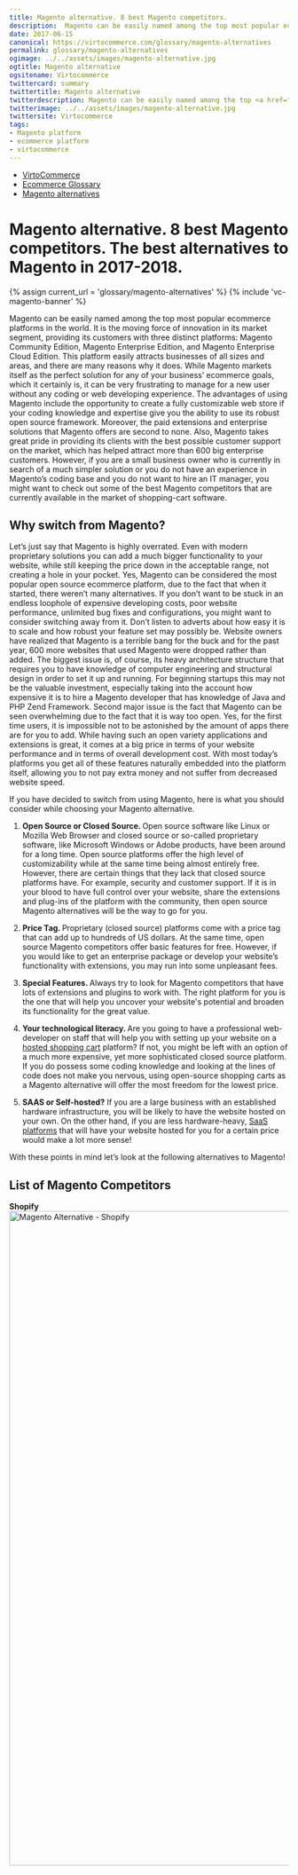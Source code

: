 ```yaml
---
title: Magento alternative. 8 best Magento competitors.
description:  Magento can be easily named among the top most popular ecommerce platforms in the world. The advantages of using Magento include the opportunity to create a fully customizable web store, if your coding knowledge and expertise give you the ability to use its robust open source framework. If you have decided to switch from using Magento, here is what you should consider while choosing your Magento alternative.
date: 2017-06-15
canonical: https://virtocommerce.com/glossary/magento-alternatives
permalink: glossary/magento-alternatives
ogimage: ../../assets/images/magento-alternative.jpg
ogtitle: Magento alternative
ogsitename: Virtocommerce
twittercard: summary
twittertitle: Magento alternative
twitterdescription: Magento can be easily named among the top <a href="{{ '/glossary/best-ecommerce-platforms' | absolute_url }}">most popular ecommerce platforms</a> in the world. The advantages of using Magento include the opportunity to create a fully customizable web store, if your coding knowledge and expertise give you the ability to use its robust open source framework. If you have decided to switch from using Magento, here is what you should consider while choosing your Magento alternative.
twitterimage: ../../assets/images/magento-alternative.jpg
twittersite: Virtocommerce
tags:
- Magento platform
- ecommerce platform
- virtocommerce
---
```

<div class="glosary" itemscope itemtype="http://schema.org/Article">
    <meta itemprop="author" content="Virtocommerce">
    <meta itemprop="datePublished" content="2017-09-06">
    <meta itemprop="dateModified" content="2018-12-07">
    <div itemprop="articleBody">
        <div class="responsive">
            <ul class="breadcrumbs">
                <li><a href="/">VirtoCommerce</a></li>
                <li><a href="/glossary">Ecommerce Glossary</a></li>
                <li><a href="/glossary/magento-alternatives">Magento alternatives</a></li>
            </ul>
            <div itemprop="mainEntityOfPage">
                <h1 itemprop="headline" class="glosary-t">Magento alternative. 8 best Magento competitors. The best alternatives to Magento in 2017-2018.</h1>
            </div>
            <div class="glossary-article">
                <div class="text">
                    {% assign current_url = 'glossary/magento-alternatives' %}
                    {% include 'vc-magento-banner' %}
                    <p>Magento can be easily named among the top most popular ecommerce platforms in the world. It is the moving force of innovation in its market segment, providing its customers with three distinct platforms: Magento Community Edition, Magento Enterprise Edition, and Magento Enterprise Cloud Edition. This platform easily attracts businesses of all sizes and areas, and there are many reasons why it does. While Magento markets itself as the perfect solution for any of your business’ ecommerce goals, which it certainly is, it can be very frustrating to manage for a new user without any coding or web developing experience. The advantages of using Magento include the opportunity to create a fully customizable web store if your coding knowledge and expertise give you the ability to use its robust open source framework. Moreover, the paid extensions and enterprise solutions that Magento offers are second to none. Also, Magento takes great pride in providing its clients with the best possible customer support on the market, which has helped attract more than 600 big enterprise customers. However, if you are a small business owner who is currently in search of a much simpler solution or you do not have an experience in Magento’s coding base and you do not want to hire an IT manager, you might want to check out some of the best Magento competitors that are currently available in the market of shopping-cart software.</p>
                    <h2 class="section-title">Why switch from Magento?</h2>
                    <p>Let’s just say that Magento is highly overrated. Even with modern proprietary solutions you can add a much bigger functionality to your website, while still keeping the price down in the acceptable range, not creating a hole in your pocket. Yes, Magento can be considered the most popular open source ecommerce platform, due to the fact that when it started, there weren’t many alternatives. If you don’t want to be stuck in an endless loophole of expensive developing costs, poor website performance, unlimited bug fixes and configurations, you might want to consider switching away from it. Don’t listen to adverts about how easy it is to scale and how robust your feature set may possibly be. Website owners have realized that Magento is a terrible bang for the buck and for the past year, 600 more websites that used Magento were dropped rather than added. The biggest issue is, of course, its heavy architecture structure that requires you to have knowledge of computer engineering and structural design in order to set it up and running. For beginning startups this may not be the valuable investment, especially taking into the account how expensive it is to hire a Magento developer that has knowledge of Java and PHP Zend Framework. Second major issue is the fact that Magento can be seen overwhelming due to the fact that it is way too open. Yes, for the first time users, it is impossible not to be astonished by the amount of apps there are for you to add. While having such an open variety applications and extensions is great, it comes at a big price in terms of your website performance and in terms of overall development cost. With most today’s platforms you get all of these features naturally embedded into the platform itself, allowing you to not pay extra money and not suffer from decreased website speed. </p>
                    <p>If you have decided to switch from using Magento, here is what you should consider while choosing your Magento alternative.</p>
                    <ol>
                        <li><strong>Open Source or Closed Source. </strong> Open source software like Linux or Mozilla Web Browser and closed source or so-called proprietary software, like Microsoft Windows or Adobe products, have been around for a long time. Open source platforms offer the high level of customizability while at the same time being almost entirely free. However, there are certain things that they lack that closed source platforms have. For example, security and customer support. If it is in your blood to have full control over your website, share the extensions and plug-ins of the platform with the community, then open source Magento alternatives will be the way to go for you.</p>
                        <li><strong>Price Tag. </strong> Proprietary (closed source) platforms come with a price tag that can add up to hundreds of US dollars. At the same time, open source Magento competitors offer basic features for free. However, if you would like to get an enterprise package or develop your website’s functionality with extensions, you may run into some unpleasant fees.</p>
                        <li><strong>Special Features. </strong> Always try to look for Magento competitors that have lots of extensions and plugins to work with. The right platform for you is the one that will help you uncover your website's potential and broaden its functionality for the great value.</p>
                        <li><strong>Your technological literacy. </strong> Are you going to have a professional web-developer on staff that will help you with setting up your website on a <a href="{{ '/glossary/hosted-shopping-cart' | absolute_url }}">hosted shopping cart</a> platform? If not, you might be left with an option of a much more expensive, yet more sophisticated closed source platform. If you do possess some coding knowledge and looking at the lines of code does not make you nervous, using open-source shopping carts as a Magento alternative will offer the most freedom for the lowest price.</p>
                        <li><strong> SAAS or Self-hosted?</strong> If you are a large business with an established hardware infrastructure, you will be likely to have the website hosted on your own. On the other hand, if you are less hardware-heavy, <a href="{{ '/glossary/saas-ecommerce' | absolute_url }}">SaaS platforms</a> that will have your website hosted for you for a certain price would make a lot more sense!</p>
                    </ol>
                    <p>With these points in mind let’s look at the following alternatives to Magento!</p>
                </div>
                <div class="text">
                    <h2>List of Magento Competitors</h2>
                </div>
                <div class="text">
                    <strong>Shopify</strong>
                </div>
                <div class="text">
                    <img alt="Magento Alternative - Shopify" src="assets/images/shopify-new-1.jpg" width="700" style="float:left;height:55%;margin-right:15px" />
                    <a ref="https://ru.shopify.com/" rel="nofollow">Shopify</a> is an excellent platform for those who want to get started quickly in the diverse field of ecommerce. It is a perfect Magento alternative that balances the convenience and control over the process of setting up your first product’s website. What you get is instant access to easy to handle web tools that allow you to build your site in a single click. This is a closed source platform (or so-called proprietary platform) that is a perfect solution for small-business owners who don’t want to handle a lot by themselves and prefer all of the developing processes to be taken care of. The great 24/7 customer support will be happy to guide you through the challenging process of a webstore creation. An easy-to-use feature of drag and drop development will ensure that a person with no IT experience will be able to do it. However, despite its enormous amount of applications, plug-ins, extensions and fantastic customer support base, Shopify’s functionality is limited to the platform. You don’t have any options regarding expanding your website’s customizability, giving you much less control over your site than open source Magento competitors can provide. AAA
                </div>
                <p class="text">Shopify is the leader in the field of ecommerce, in particular, hosted shopping cart platforms. With its robust plans: Basic, Standard, and Advanced, you get everything you need to create a high-end web store, without spending thousands into development. The Basic plan will cost you $29 a month and will come with all of the necessary features for you to start selling online. Besides that, you will be offered an unlimited storage space for the files regarding you online store and the ability to post an unlimited amount of products. Standard plan comes and a price of $79 per month and offers you to open multiple staff accounts, decreases your transaction fees and delivers advanced reports about your web store. Advanced Shopify – the most robust of the Shopify’s plans – comes at a price of $299/month and brings an even smaller transaction fees, increased number of staff accounts and calculated shipping rates. Everything you need to scale up your business and make the most out of your web store. </p>
                <div class="text">
                    <strong>Volusion</strong>
                </div>
                <div class="text">
                    <img alt="Magento Alternative - Volusion" src="assets/images/volusion1.png" width="700" style="float:right;height:55%" />
                    Another popular Magento alternative is a hosted shopping cart service named <a href="https://www.volusion.com/" rel="nofollow">Volusion</a>. In contrary to Shopify, Volusion is dedicated to those users who are much more concerned about the operational side of the website, than the marketing or visual one. At the same time, it offers you great expandability options with plug-ins and extensions that also include a variety of design templates to choose from. The Volusion is a closed source platform that provides a vast knowledge base and kind personnel that will help you in creating your website at any given point of time. The Volusion team can be highly credited for putting high effort into providing their clients with the best possible experience. Despite having these excellent features as well as a broad range of marketing tools, Volusion has many cons of its own. The major one, just like of Shopify’s is, of course, the price tag. Volusion charges a lot of add-on fees which can be frustrating for small-business owners to pay. Also, Volusion’s template options are very limited, and you have to pay even more for professionally designed ones.
                </div>
                <p class="text">4 Volusion plans represent roughly the same set of features. When you pay more, you will get the ability to upload a larger amount of product, get priority phone customer support, larger amounts of bandwidth and with advanced plans, very great features like marketplace integration, customer loyalty rewards and special deals. The plans cost ranges from $15 to $135 a month, with the product and bandwidth amount varying from 100 products and 1GB of bandwidth to 10,000 products and 10GB of bandwidth. For the high-end Volusion plan, you also get a personal account manager, who will help you to control your ecommerce store. </p>
                {% assign current_url = 'glossary/magento-alternatives' %}
                {% include 'vc-magento-banner' %}
                <div class="text">
                    <strong>Bigcommerce</strong>
                </div>
                <div class="text">
                    <img alt="Magento Alternative - Bigcommerce" src="assets/images/bigcommerce.png" width="700" style="float:left;height:55%;margin-right:25px;margin-bottom:10px" />
                    This hosted shopping cart platform is one of the biggest Magento competitors, as well as the direct alternative to Shopify and Volusion. The only reason why <a href="https://www.bigcommerce.com/" rel="nofollow">Bigcommerce</a> is falling behind Shopify on popularity is its limited set of features and design templates. One major benefit of using Bigcommerce is an extensive set of how-tos and guidelines that help you in the process of developing your store’s web page. The tutorials were developed by the experts in the field and consist of self-explanatory videos that will quickly help you get your feet wet in the field of electronic commerce and allow for a smooth transition from sophisticated Magento to a much more easy-to-use Bigcommerce. Just like the other shopping carts presented in the list, Bigcommerce is a closed source (proprietary) solution that offers high security and hassle-free setup, while at the same time, comes with quite a hefty price tag for a starting business owner.
                </div>
                <p class="text">Bigcommerce’s plans are somewhat similar to those of Shopify. However, you can save up to 10% if you will pay for the year upfront. The most basic plan costs $29.95/month and already has great features to help you set up a responsive web store. It also offers you unlimited product upload amount, data bandwidth, staff accounts and file storage for you to not be worried about paying additional transaction fees. With the Standard plan you can sell products up to $50k in total value in 12 month period.  For the Plus plan, you have to pay $79.95 a month, which gives you the same feature set and the ability to sell up to $150k in total product value in 12 months. The Pro plan will allow you to implement Google customer reviews, filtered product search and custom SSL, plus you can effectively scale up your business by being able to sell up to $400K in 12 month period. </p>
                <div class="text">
                    <strong>Virto Commerce</strong>
                </div>
                <div class="text">
                    <span itemprop="image" itemscope itemtype="https://schema.org/ImageObject">
                        <img itemprop="url contentUrl" alt="Magento Alternative - Virto Commerce" src="assets/images/virto-commerce.png" width="700" style="float:right;height:55%;margin-left:8px" />
                        <meta itemprop="width" content="412">
                        <meta itemprop="height" content="336">
                    </span>
                    Virto Commerce is a unique open source platform that allows you to quickly set up your website and start selling products or services in no time. It is based on a .NET 4.6 framework and uses cutting-edge web technologies like AngularJS, Liquid and many others. Just like Magento, it markets itself as both a small-business and an enterprise-level ecommerce solution. The platform allows you to launch your website via Microsoft cloud and scale it up in no time using Virto Commerce’s multichannel solutions. The company has been long-time valued for its creative problem-solving approaches, flexible pricing models, ecommerce integrations and interchanges as well as great partner selection and website delivery. By using Virto Commerce as an alternative to Magento, you can enjoy its open source and agile features that will allow you to achieve maximum customer satisfaction. Agile features of the platform are the topic of another discussion, but with them, you can scale up your market outreach with a single click without hiring an entire team of IT professionals. Take advantage of Virto Commerce’s practices and start selling beyond your business hours as we consider this platform to be the most suited for large and small businesses alike out of all the alternatives to Magento.
                </div>
                <h2 class="glosary-sub-t">B2B Ecommerce Case Studies from Virto Commerce</h2>
                <div class="glosary-article">
                    <ul class="list list-studios">
                        <li class="list-item">
                            <div class="list-inner">
                                <div class="list-head">
                                    <img src="assets/images/casestudies/proffs.png" alt="" class="list-pic">
                                </div>
                                <div class="list-body">
                                    <div class="list-t">Retail equipment</div>
                                    <div class="list-text">Objective: B2C/B2B Online Store</div>
                                    <div class="list-descr">
                                        Providing maximum
                                        scalability and
                                        centralizationfor
                                        expanding business
                                        internationally.
                                    </div>
                                </div>
                                <div class="list-foot">
                                    <a href="../assets/files/case-study-proffs.pdf" target="_blank" class="button fill">Read case study</a>
                                </div>
                            </div>
                        </li>
                        <li class="list-item">
                            <div class="list-inner">
                                <div class="list-head">
                                    <img src="assets/images/casestudies/gc-logo.jpg" alt="" class="list-pic">
                                </div>
                                <div class="list-body">
                                    <div class="list-t">B2B Gifts</div>
                                    <div class="list-text">Objective: Platform</div>
                                    <div class="list-descr">
                                        Consolidate various system using single
                                        platform to manage gift certificates for largest companies in the world. Provides both B2C and B2B solutions.
                                    </div>
                                </div>
                                <div class="list-foot">
                                    <a href="../assets/files/gc-case-study.pdf" target="_blank" class="button fill">Read case study</a>
                                </div>
                            </div>
                        </li>
                        <li class="list-item">
                            <div class="list-inner">
                                <div class="list-head">
                                    <img src="assets/images/casestudies/belysnings-design-logo.png" alt="" class="list-pic">
                                </div>
                                <div class="list-body">
                                    <div class="list-t">Retail lighting</div>
                                    <div class="list-text">Objective: B2C Online Store</div>
                                    <div class="list-descr">
                                        Create value through growth in profits by
                                        expanding the existing stores.
                                    </div>
                                </div>
                                <div class="list-foot">
                                    <a href="../assets/files/sd-case-study.pdf" target="_blank" class="button fill">Read case study</a>
                                </div>
                            </div>
                        </li>
                        <li class="list-item">
                            <div class="list-inner">
                                <div class="list-head">
                                    <img src="assets/images/casestudies/budget-blinds.png" alt="" class="list-pic">
                                </div>
                                <div class="list-body">
                                    <div class="list-t">Retail blinds</div>
                                    <div class="list-text">Objective: B2C/B2B Online Store</div>
                                    <div class="list-descr">
                                        Flexible solution with
                                        maximum customization for the online window-treatment website.
                                    </div>
                                </div>
                                <div class="list-foot">
                                    <a href="../assets/files/case-study-budget-blinds.pdf" target="_blank" class="button fill">Read case study</a>
                                </div>
                            </div>
                        </li>
                    </ul>
                </div>
                <div class="glosary-article">
                    <div class="glosary-videos center">
                        <a class="button striped" href="/case-studies">Read More Case Studies</a>
                    </div>
                </div>
                <div class="text">
                    <strong>Wordpress + WooCommerce</strong>
                </div>
                <div class="text">
                    <img alt="Magento Alternative - Wordpress + WooCommerce" src="assets/images/wordpress.png" width="700" style="float:left;height:55%;margin-right:15px" />
                    <a href="https://wordpress.org/" rel="nofollow">Wordpress</a> is one of the biggest players in the website building market. When paired with Woocommerce it becomes one of the major Magento alternatives in the field of e-commerce. It differs from Shopify and Bigcommerce in that it is an open-source solution and if you possess enough programming knowledge, you can turn your shop into powerful selling platform that can be hosted anywhere. If you are a fan of installing lots of plugins to improve the work of your website, then this platform is made just for you. The plugins extend your options regarding functionality and allow smoothing of the process of tax reports while also increasing the conversion rates by unique design features. Woocommerce is pretty big: almost 1/3 of online stores are built using this platform. It is valued across users for its clear product presentation, with zoomed pictures, gallery pictures, and photos.
                </div>
                <p class="text">This is a great combination for creating a powerful web store. However, there are still some costs associated with it. First, you will need to spend $5-$15 per month to have it hosted somewhere. While some offer you a domain along with the hosting, others don’t, which means you will have to spend $10 extra for the custom domain. If you don’t have the knowledge of creating custom themes, consider spending extra $50 to purchase a stock theme for your website. These are the main expenses associated with launching your website with Woocommerce. However, if you don’t like doing it yourself, you may also want to hire a professional web-developer to do it for you. And as we know, this may bring up the price even more. </p>
                <div class="text">
                    <strong>Squarespace</strong>
                </div>
                <div class="text">
                    <img alt="Magento Alternative - Squarespace" src="assets/images/squarespace.png" width="700" style="float:right;height:55%;margin-left:10px" />
                    A multi-tool in e-commerce field and a major alternative to Magento. It is highly recommended for people who know nothing about programming or design but still want to have a great-looking website. It is easy to set up and manage, however, compared to other platforms it lacks some essential features that Shopify or Bigcommerce possess. The thing that staff of <a href="https://www.squarespace.com/" rel="nofollow">Squarespace</a> knows for sure is how to present their product, as their home page is truly a masterpiece. You may even think about the advanced features the service may provide, and it does so for sure. Take into consideration its significant advantages that include: Cover Page Builder, live content editing, inline editing. Great-looking templates will ensure that your clients will receive the top-notch user experience as well as make your product look much more sophisticated. With Squarespace, get into SEO by receiving custom page titles, URLs, description titles, and redirects in addition to blogging capabilities that allow you to host your podcast, just like using Wordpress.
                </div>
                <p class="text">Squarespace offers 2 plans for building your online store. The Basic plan is offered at a price of $30 per month and helps you to set up your website right away. Beautiful templates, easy user experience, no hidden transaction fees make this plan very affordable and appealing to beginners. Set up a responsive website and post unlimited products. With the Advanced plan for $46 a month you can get some additional features like customer account, cart recovery, real time shipping rates, gifts and discounts. With this plan, powerful ecommerce metrics will also be available to you. You can also save up to s10% by purchasing a plan on a year-basis.</p>
                <div class="text">
                    <strong>Wix</strong>
                </div>
                <div class="text">
                    <img alt="Magento Alternative - Wix" src="assets/images/wix.png" width="700" style="float:left;height:55%;margin-right:15px" />
                    Just like Wordpress, <a href="https://www.wix.com/" rel="nofollow">Wix</a> delivers an incredible website builder that can be used for free. In the past years, they have been promoting themselves as an e-commerce platform, thus, becoming another one of the big alternatives to Magento in the field. It is especially useful for small businesses and for those who will be creating websites in the following niches: design, photography, restaurant business and music due to the abundance of specific tools that may boost your website. Wix poses itself as the most innovative website builder amongst the existing competitors. Easy to access dashboards and drag & drop solutions allow you to quickly send invoices, accept any orders or let the client place the bookings. The design can be suitably chosen exactly for YOUR needs by selecting from multiple themes and templates. To further it more, the company has recently introduced Artificial Design Intelligence that can have your website created for you based on your preferences. The platform keeps expanding and with years, they will introduce new features that will suit your business.
                </div>
                {% assign current_url = 'glossary/magento-alternatives' %}
                {% include 'vc-magento-banner' %}
                <p class="text">Wix is the platform that can help you host an already existing website and enable some essential ecommerce features into it. It is cheap and versatile. The cheapest plan costs $5/month and can host your already existing website, giving you 500 MB of storage and 1GB of bandwidth. For $10 per month, the amount of bandwidth and storage space increases to 2GB and 3Gb respectively. Get you custom domain and eliminate any of the Wix ads from your website. With $14 a month you can get all of the previous features, along with $300 Ad vouchers, Site Booster and Form Builder Applications. With this plan you get unlimited bandwidth and 10GB storage space for your website. All of these plans are great. However, you can only integrate the ecommerce features into you online store with the next plan that comes at a price of $17/month. The features are the same as in $14 plan, but now, you are able to integrate ecommerce part into your website. With the last plan for $25/month, you can get a priority support for your website and get your website reviewed by a professional developer.</p>
                <div class="text">
                    <strong>3Dcart</strong>
                </div>
                <div class="text">
                    <img alt="Magento Alternative - 3Dcart" src="assets/images/3dcart.png" width="700" style="float:right;height:55%;margin-left:10px" />
                    <a href="https://www.3dcart.com/" rel="nofollow">This platform</a> besides other Magento competitors is being widely used, and therefore, should never be looked down. It may serve you as a perfect solution, especially if you are planning to set up a hosted e-commerce shop. The platform is highly customizable, giving you the needed flexibility in the process of setting up your online shop. 3Dcart has been in the field since 1997 and has proven their reliability. Since then, they have been keeping up with the latest cutting-edge technologies and design trends, always updating their templates and themes. Still, if you compare it to other shopping carts like Shopify and Bigcommerce, you will be able to use great reporting tools with exciting built-in features such as gift certificates, live chat plugins and bundling options. The only significant disadvantage that users have noticed while using Magento is it's difficult to use interface and the complexity of adding a new product to a store.
                </div>
                <p class="text">3dcart is an appealing Magento alternative in a sense that it doesn’t include any transaction fees, allows you to upload unlimited products and have unlimited bandwidth. With the basic plan for $29 per month, you receive a vast amount of features that can help you to set up a solid store and market it successfully with rich SEO features. Plus plan for $79 offers you CRM features, allows you to create customer deals and open up to 5 manager accounts. The ultimate ecommerce solution is 3dcart’s Pro plan for $229/month which gives you more sales management over your web store. </p>
                {% include 'micro-mark-publisher' %}
                {% assign bestRating = 5 %}
                {% assign ratingValue = 4 %}
                {% assign ratingCount = 485 %}
                {% include 'micro-mark-rating' %}
                <div style="text-align: center;">
                    <iframe width="400" height="315" src="https://www.youtube.com/embed/22BMH86RQys?ecver=1" frameborder="0" allowfullscreen></iframe>
                </div>
                <div class="buttons" style="margin-bottom:20px">
                    <a class="button fill" href="/try-now">Try It Now</a>
                    <a class="button fill" href="/contact-us">Request Information & Demo</a>
                </div>
            </div>
        </div>
    </div>
</div>
